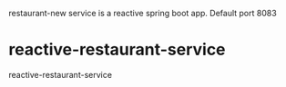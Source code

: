 restaurant-new service is a reactive spring boot app. Default port 8083


# reactive-restaurant-service
reactive-restaurant-service
